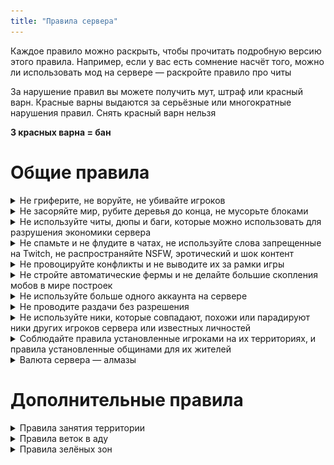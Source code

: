 ```yaml
---
title: "Правила сервера"
---
```


Каждое правило можно раскрыть, чтобы прочитать подробную версию этого правила. Например, если у вас есть сомнение насчёт того, можно ли использовать мод на сервере — раскройте правило про читы

За нарушение правил вы можете получить мут, штраф или красный варн. Красные варны выдаются за серьёзные или многократные нарушения правил. Снять красный варн нельзя

**3 красных варна = бан**

# Общие правила

<details>

<summary>Не гриферите, не воруйте, не убивайте игроков</summary>

### Что такое гриферство
- Поломка блоков на территории другого игрока
- Убийство мобов, которые находятся в загонах на территории другого игрока
- Открытие декоративных люков и дверей, которые не предназначены для того, чтобы их открывали
- Воровство. Когда вы берёте вещи, которые вам не принадлежат
- Не твоё — не бери. Если в сундуке лежат вещи, и рядом нет таблички о том, что из него можно брать вещи — то брать их нельзя
- Присвоение вещей умерших игроков
- Убийство, или просто удары, которые сносят прочность у брони, здоровье игрока, или мешают ему
- Мошенничество и обман. Организация финансовых пирамид
- Механизмы или скопления энтити, которые специально создают лаги на сервере
- Отключение спавнрейта, заполнение лимита мобов

### Когда это правило можно нарушить

Если у пострадавшей стороны нет к вам претензий, то нарушать эти правила можно. Например, можно устраивать PVP поединки, если обе стороны согласны

Согласие должно быть задокументировано сообщениями в чате, в Discord, или в виде подписанной книги. Если доказательств согласия нет, тогда игрок может предъявить   претензии, и ситуация будет рассматриваться как гриферство

---

### Наказание

От штрафа до бана. За многократное убийство игроков вы получите красный варн. За гриферство и воровство в крупных размерах, например подрыв города, выдается моментальный бан

</details>


<details>

<summary>Не засоряйте мир, рубите деревья до конца, не мусорьте блоками</summary>

### Как не засорять мир

- Рубите деревья до конца
  
![](https://github.com/plasmoapp/plasmo-rp-wiki/blob/main/assets/rules/trash_tree.png?raw=true)
  
- Не используйте блоки для того, чтобы перемещаться, или чтобы забираться на гору
  
![](https://github.com/plasmoapp/plasmo-rp-wiki/blob/main/assets/rules/trash_blocks1.png?raw=true)
![](https://github.com/plasmoapp/plasmo-rp-wiki/blob/main/assets/rules/trash_blocks2.png?raw=true)
  
- Закрывайте дырки от криперов
  
![](https://github.com/plasmoapp/plasmo-rp-wiki/blob/main/assets/rules/trash_creeper.png?raw=true)

- Не стройте столбы в один блок, убирайте их за собой
  
![](https://github.com/plasmoapp/plasmo-rp-wiki/blob/main/assets/rules/trash_pillar.png?raw=true)
  
- Не добывайте блоки в мире построек. Блоки лучше добывать в мире ферм, чтобы не портить территорию, на которой могут поселиться игроки
  
![](https://github.com/plasmoapp/plasmo-rp-wiki/blob/main/assets/rules/trash_mine.png?raw=true)
  
- Не взрывайте территорию. Даже если эта территория принадлежит вам, или никому не принадлежит
  
![](https://github.com/plasmoapp/plasmo-rp-wiki/blob/main/assets/rules/trash_tnt.png?raw=true)
  
- Не делайте лавакасты
  
![](https://github.com/plasmoapp/plasmo-rp-wiki/blob/main/assets/rules/trash_lava.png?raw=true)

---

### Наказание

Штраф + убрать, то что сделал. Если вы не уберёте, например огромные лавакасты или взорванную территорию, тогда вы получите бан

</details>

<details>

<summary>Не используйте читы, дюпы и баги, которые можно использовать для разрушения экономики сервера</summary>

### Что такое читы

Чит-клиенты, X-Ray, макросы, кликеры, мод на автоматическую рыбалку

Нельзя добывать ресурсы через баг с глиной, гравием и лазуритом. Использование этого бага рассматривается как добыча ресурсов через X-ray

Мод Tweakeroo запрещен, мод на быструю поломку бедрока запрещен

### Litematica

Litematica разрешена, easyPlaceMode разрешен, принтер запрещен

### Replay Mod и Мини-карта

Replay Mod или моды на мини-карту разрешены, но только если вы не используете их для получения преимущества

Например, вы можете использовать Replay Mod как доказательство при рассмотрении ситуаций, или чтобы снять видео

Но вы не можете использовать его чтобы искать спавнеры и руды

Тоже самое с картами. Запрещено использовать моды на мини-карту, чтобы искать пещеры и шахты. Запрещено использовать карты которые показывают энтити или игроков

### Дюпы

Запрещено использовать любые баги сервера или игры для дюпа предметов

Нельзя дюпать в том числе коврики, рельсы и яйца дракона

Исключением является баг с дюпом зажжённого динамита, также известного как “Гуси”

### Автоматическая прогрузка чанков

Запрещено строить механизмы, которые прогружают чанки

### Сид мира

Запрещено взламывать, использовать и распространять сид мира

---

### Наказание

От красного варна до бана

</details>

<details>
  
<summary>Не спамьте и не флудите в чатах, не используйте слова запрещенные на Twitch, не распространяйте NSFW, эротический и шок контент</summary>

### Спам

Бессмысленные сообщения, стены из символов, ASCII арты

Большие сообщения капсом, или частое использования капса в сообщениях

Частая отправка одинаковых объявлений в игровые чаты. Про торговлю, ивенты, наборы в города

### Что такое флуд

Повторение одинаковых сообщений много раз, даже 2 раза считается в некоторых случаях

### Слова запрещенные на Twitch

Поскольку на нашем сервере играют стримеры — запрещено использовать слова запрещенные на Twitch. Полный список можно прочитать по ссылке: [https://twitch-news.ru/zapreshennie-slova-twitch/](https://twitch-news.ru/zapreshennie-slova-twitch/)

### NSFW контент

Не распространяйте NSFW, эротический и шок контент

Делать эротические арты на картах можно, но запрещено размещать их в публичных местах, где их могут увидеть стримеры или случайные прохожие. При входе на территорию с эротическими артами должно быть предупреждение

---

### Наказание
  
От штрафа и мута до бана. Бан выдается если вы намеренно используете запрещенные слова в присутствии стримера, чтобы попытаться его забанить

</details>

<details>

<summary>Не провоцируйте конфликты и не выводите их за рамки игры</summary>

### Провокация конфликта

У конфликта должны быть явные и серьёзные причины. Например, вы имеете полное право оскорбить игрока, который убил вас или своровал у вас что-то.  Но если игрок не совершил ничего плохого по отношению к вам, или вашим знакомым, то оскорбления этого игрока будут провокацией конфликта

### Разжигание конфликта

Когда из-за какой-то мелочи, или одного проступка игрока, вы начинаете регулярно и постоянно его оскорблять или провоцировать. Когда вы вспоминаете о том, что было раньше, и регулярно оскорбляете игрока за это

Не выводите конфликты за рамки игры. Не переходите на личности, не занимайтесь доксом, и откровенной травлей людей, переходя границу игры и реальной жизни

### Прочее

Запрещено продвигать или поощрять идеологии ненависти основанной на расовой, этнической, или религиозной почве. Расизм, нацизм, шовинизм, фашизм, оправдывание войны в Украине

Пропаганда наркотиков тоже запрещена. Можно отыгрывать РП с наркотиками, если наркотики будут не настоящими, а выдуманными. Название и внешний вид не должно отсылать к настоящим наркотикам

---

### Наказание

От штрафа до бана. Конфликты это нормально, они случаются. Но если вы постоянно провоцируете и разжигаете конфликты, то вы получите бан.

</details>

<details>

<summary>Не стройте автоматические фермы и не делайте большие скопления мобов в мире построек</summary>

### Как работает система нескольких миров

![](https://github.com/plasmoapp/plasmo-rp-wiki/blob/main/assets/farmworld.png?raw=true)

Мир построек и мир ферм — это 2 обычных мира, которые на самом деле являются разными серверами. Миры соединены порталом из плачущего обсидиана

Когда вы заходите на сервер в первый раз — вы появляетесь в мир построек

Портал в мир ферм можно построить в любом месте. Они линкуются как порталы в ад, но в соотношении 1:1.  Между порталами можно переносить энтити

Мир построек, мир ферм и энд — это отдельные сервера, между которыми распределяется нагрузка, поэтому сервер лагает меньше
  
### Мир построек 

Выдерживает много игроков, но в нём мало мобов, поэтому фермы не эффективны. Это основной мир, в котором мы рекомендуем строить города и проводить ивенты

**Правила мира построек:**

- Запрещено стоять в AFK
- Запрещены все автоматические и полуавтоматические фермы
- Запрещены любые большие скопления мобов. Например, большие загоны с животными, или фермы жителей
- Запрещены любые фермы мобов, фермы рейдов, фермы трезубцев
- Запрещены фермы на спавнерах. Мобов со спавнеров можно убивать руками
- Запрещены большие торговые залы с жителями, фермы жителей
- Запрещено добывать блоки в крупных объемах: Песок, лёд, терракоту, землю, камень. Блоки лучше добывать в мире ферм, чтобы не портить территорию, на которой могут поселится игроки
    
![](https://github.com/plasmoapp/plasmo-rp-wiki/blob/main/assets/rules/trash_mine.png?raw=true)
    
- Не стройте механизмы, которое нагружают сервер, работают постоянно или часто. Не делайте огромные скопления нагруженных воронок — например для автоматической сортировки. Авто-печки тоже запрещены
- Можно строить механизмы, которые работают короткий срок времени, только тогда, когда вы с ними взаимодействуете. Например: поршневая дверь или автоматический счетчик очков для PVP арены
- Дюп TNT можно использовать только с разрешения администрации

### Мир ферм

В этом мире много мобов и эффективные фермы, но он не может выдержать много игроков

**Правила мира ферм:**

- Не проводите массовые ивенты и не открывайте торговые точки, рынки и магазины

</details>

<details>

<summary>Не используйте больше одного аккаунта на сервере</summary>

### Что считается доп. аккаунтами

Запрещено давать свой аккаунт другим игрокам. Если кто-то играет с вашего аккаунта, то его действия будут рассматриваться как ваши действия

Если вы даёте аккаунт игроку, который находится в бане на сервере, то ваш аккаунт тоже забанят

---

### Наказание

Бан дополнительных аккаунтов. Если у вас есть бан на одном аккаунте, который был выдан за нарушение других правил, то мы заблокируем все ваши аккаунты

</details>

<details>

<summary>Не проводите раздачи без разрешения</summary>

### Раздачи

Запрещено проводить или участвовать в раздачах, которые не согласованы с администрацией сервера 

Чтобы получить разрешение на раздачу — откройте тикет в Discord в канале поддержка. Во время проведения раздачи администратор должен находится онлайн, чтобы убедиться в том, что раздаваемые вещи не ворованные

Не верьте, что раздача согласована, если об этом говорит не администратор сервера

---

### Наказание

**За участие:** красный варн + вернуть вещи

**За проведение:** если вещи не ворованные — красный варн, иначе — бан

</details>

<details>

<summary>Не используйте ники, которые совпадают, похожи или парадируют ники других игроков сервера или известных личностей</summary>

### Наказание

Предупреждение, просьба сменить ник

Если не смените, то мы перманентно поменяем вам ник на что-то смешное, без возможности поменять обратно

</details>

<details>

<summary>Соблюдайте правила установленные игроками на их территориях, и правила установленные общинами для их жителей</summary>

### Правила территорий

Общины и игроки могут устанавливать любые правила на своей территории. При этом они обязаны информировать игроков о существовании таких правил. Через таблички на входе или устное предупреждение

Объем наказания за нарушение ваших правил определяет суд или Интерпол. Если вы напишите табличку `"Запрещено заходить. Штраф 64 алмазных блока"`, то Интерпол может посчитать такое наказание не объективным, и выписать штраф, который будет значительно меньше суммы указанной на табличке

### Про запретные территории

Штраф за нахождение на запретной территории выдается только если игрок сделал что-то на этой территории. Штраф не выдается за клик по двери или калитке, или за факт того, что игрок был на территории

Штраф выдается только если игрок что-то своровал, поставил или сломал блоки. Либо если игрок отказывается покидать территорию после предупреждения с просьбой её покинуть. Или если игрок многократно посещает запрещенную территорию, когда он знает, что так нельзя

### Правила общин

Община не может требовать от вас соблюдать её правила, когда вы её покидаете. Например, община не может заставить вас выплачивать штраф, после того, как вы её покинули

Такие соглашения должны быть оформлены в виде контракта через подписанную книгу — с указанной датой подписания, и датой прекращения действия контракта

</details>

<details>

<summary>Валюта сервера — алмазы</summary>

### Валюта сервера

Используйте алмазы для международной торговли

Для обмена между жителями общины, или для внутренней торговли, можно использовать другую валюту

### Реальные деньги

Запрещено торговать внутриигровыми предметами и услугами за реальные деньги

**Можно** обменивать игровую валюту на услуги в реальной жизни. Например, чтобы игрок нарисовал вам скин за алмазы 

**Нельзя** обменивать реальные деньги на услуги или предметы в игре. Например, чтобы игрок дал вам вещи за рубли

</details>

# Дополнительные правила

<details>

<summary>Правила занятия территории</summary>

### Занятие территории

Запрещено занимать территорию в радиусе 600 блоков от нулевых координат (0, 0) в обычном мире, и в радиусе 75 блоков в аду.  

Каждый игрок, или община, может занять любое количество территории — если эта территория используется и её использование оправдано. Вы можете занять территорию на будущее, пометив её табличками или метками. Но если по факту на этой территории не будет никаких построек — то её сможет занять другой игрок

Если вы хотите занять территорию, и в радиусе 300 блоков есть уже занятая территория — вы должны договорится с её владельцем, и заключить контракт, в котором он подтвердит, что он не против. В противном случае — он сможет подать на вас в суд

### Торговые точки в аду

Запрещено строить торговые точки и казино на ветках в аду

</details>

<details>

<summary>Правила веток в аду</summary>

### Хаб

Хаб находится на нулевых координатах. (0, 69, 0). Из хаба выходят 4 основных ветки в каждую из сторон:

![](https://github.com/plasmoapp/plasmo-rp-wiki/blob/main/assets/rules/highway1.png?raw=true)

### Высота веток

Ветки находятся на 69 высоте, лёд находится на 68 высоте

![](https://github.com/plasmoapp/plasmo-rp-wiki/blob/main/assets/rules/ice_height.png?raw=true)

## Как присоединить портал к веткам

Когда вы ставите портал в ад, и генерируете новый портал — первым делом переместите его на 69 высоту

Далее нужно присоединиться к ближайшей ветке. Предположим, что ваш портал находиться на координатах X 128 Z -63

Нужно чтобы большая часть пути к вашему порталу проходила по основной ветке. Берём каждую из координат в модуль — получается 128 и 63. Меньшая координата это 63, значит именно по ней будет идти ваш личный туннель. Вам нужно прокопаться к ветке X+, — это ближайшая ветка к вашему порталу

![](https://github.com/plasmoapp/plasmo-rp-wiki/blob/main/assets/rules/highway2.png?raw=true)

Вам нужно прокопаться к ветке X+, — это ближайшая ветка к вашему порталу.  От портала нужно прокопать ровный тоннель к координатам X 128 Z 0

**ПРАВИЛЬНО**

![](https://github.com/plasmoapp/plasmo-rp-wiki/blob/main/assets/rules/highway3.png?raw=true)

**НЕ ПРАВИЛЬНО**

![](https://github.com/plasmoapp/plasmo-rp-wiki/blob/main/assets/rules/highway4.png?raw=true)

### Почему так нельзя?

- Если это не начало сезона, то основные ветки уже прокопаны и оформлены. Вам пришлось бы прокапывать и оформлять 128 блоков туннеля вместо 63-х
- Проще находить портал. Достаточно назвать координаты, чтобы игрок знал, как к вам попасть. Не нужно уточнять на какой ветке ваш портал
- Наш плагин на метки автоматически визуализирует путь к вашему порталу на карте сервера. Чтобы визуализация была правильной — соблюдайте это правило

</details>

<details>

<summary>Правила зелёных зон</summary>

### О зелёных зонах

Зелёными зонами называются территории, охраняемые государством, помеченные специальным артом. К ним относятся:

- Спавн (территория в верхнем мире построек радиусом 600 блоков)
- Хаб (область в аду мира построек с радиусом 75 блоков с центром в начале отсчёта)
- Ветки (зоны в аду мира построек вдоль нулевых координат шириной 15 блоков)
- Центральный остров (участок энда радиусом 150 блоков с центром в начале отсчёта)
- К зелёным зонам могут относится другие территории различным образом полученные государством, обозначенные артом "Зелёная зона".

### Правила зелёных зон

1. Запрещено ставить/ломать/видоизменять любые блоки в зелёных зонах, за исключением собственных шалкеров, эндер-сундуков и артов не защищённых патентной силой
2. Запрещено устраивать пвп в зелёных зонах
3. Запрещено размещение и взрыв кристаллов, динамита, кроватей, повлёкшие за собой разрушения в зелёной зоне
4. Запрещена афк торговля в зелёных зонах без согласования с главой инфраструктуры

### Правила веток

1. Ширина частной ветки, присоединённой к основной, может составлять максимум 16 блоков
2. Частная ветка не должна выходить за пределы стен главной ветки
3. Хайперлупа, ведущая к запретной территории должна иметь в начале табличку/арт указывающий на это
4. Запрещён снос центральной перегородки и создание стопперов
5. Старайтесь сами плавно стыковать свои хайперлупы с основной веткой, сохраняя колонны и декор

### Правила энда

1. Заранее предупреждайте игроков в глобальном чате о призыве дракона
2. Не призывайте дракона во время проведения крупных ивентов
3. Если призванный вами дракон разрушил часть построек на острове, следует их восстановить
4. Кроме шалкеров и эндер-сундуков, разрешена установка маяков и механизмов для добычи обсидиана

</details>
